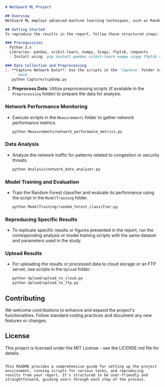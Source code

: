 ```markdown
# NetGuard ML Project

## Overview
NetGuard ML employs advanced machine learning techniques, such as Random Forest classifiers, for enhancing network security and efficiency, particularly focusing on dynamic congestion control.

## Getting Started
To reproduce the results in the report, follow these structured steps:

### Prerequisites
- Python 3.x
- Libraries: pandas, scikit-learn, numpy, Scapy, ftplib, requests
  - Install using `pip install pandas scikit-learn numpy scapy ftplib requests`

### Data Collection and Preprocessing
1. **Capture Network Data**: Use the scripts in the `Capture` folder to collect network traffic data.
   ```bash
   python Capture/tcpdump.py
   ```
2. **Preprocess Data**: Utilize preprocessing scripts (if available in the `Preprocessing` folder) to prepare the data for analysis.

### Network Performance Monitoring
- Execute scripts in the `Measurements` folder to gather network performance metrics.
  ```bash
  python Measurements/network_performance_metrics.py
  ```

### Data Analysis
- Analyze the network traffic for patterns related to congestion or security threats.
  ```bash
  python Analysis/network_data_analyzer.py
  ```

### Model Training and Evaluation
- Train the Random Forest classifier and evaluate its performance using the script in the `ModelTraining` folder.
  ```bash
  python ModelTraining/random_forest_classifier.py
  ```

### Reproducing Specific Results
- To replicate specific results or figures presented in the report, run the corresponding analysis or model training scripts with the same dataset and parameters used in the study.

### Upload Results
- For uploading the results or processed data to cloud storage or an FTP server, use scripts in the `Upload` folder.
  ```bash
  python Upload/upload_to_cloud.py
  python Upload/upload_to_ftp.py
  ```

## Contributing
We welcome contributions to enhance and expand the project's functionalities. Follow standard coding practices and document any new features or changes.

## License
This project is licensed under the MIT License - see the LICENSE.md file for details.
```

This README provides a comprehensive guide for setting up the project environment, running scripts for various tasks, and reproducing results from your report. It's structured to be user-friendly and straightforward, guiding users through each step of the process.

